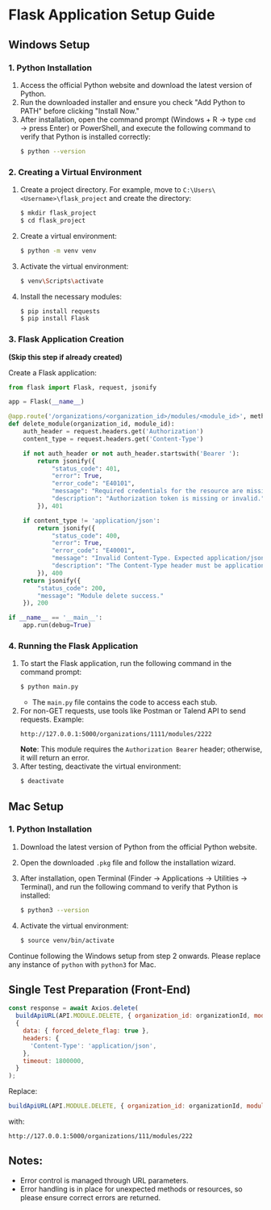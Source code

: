 
# Flask Application Setup Guide

## Windows Setup

### 1. Python Installation
1. Access the official Python website and download the latest version of Python.
2. Run the downloaded installer and ensure you check "Add Python to PATH" before clicking "Install Now."
3. After installation, open the command prompt (Windows + R → type `cmd` → press Enter) or PowerShell, and execute the following command to verify that Python is installed correctly:
   ```bash
   $ python --version
   ```

### 2. Creating a Virtual Environment
1. Create a project directory. For example, move to `C:\Users\<Username>\flask_project` and create the directory:
   ```bash
   $ mkdir flask_project
   $ cd flask_project
   ```
2. Create a virtual environment:
   ```bash
   $ python -m venv venv
   ```
3. Activate the virtual environment:
   ```bash
   $ venv\Scripts\activate
   ```
4. Install the necessary modules:
   ```bash
   $ pip install requests
   $ pip install Flask
   ```

### 3. Flask Application Creation
**(Skip this step if already created)**

Create a Flask application:
```python
from flask import Flask, request, jsonify

app = Flask(__name__)

@app.route('/organizations/<organization_id>/modules/<module_id>', methods=['DELETE'])
def delete_module(organization_id, module_id):
    auth_header = request.headers.get('Authorization')
    content_type = request.headers.get('Content-Type')

    if not auth_header or not auth_header.startswith('Bearer '):
        return jsonify({
            "status_code": 401,
            "error": True,
            "error_code": "E40101",
            "message": "Required credentials for the resource are missing or invalid.",
            "description": "Authorization token is missing or invalid."
        }), 401

    if content_type != 'application/json':
        return jsonify({
            "status_code": 400,
            "error": True,
            "error_code": "E40001",
            "message": "Invalid Content-Type. Expected application/json.",
            "description": "The Content-Type header must be application/json."
        }), 400
    return jsonify({
        "status_code": 200,
        "message": "Module delete success."
    }), 200

if __name__ == '__main__':
    app.run(debug=True)
```

### 4. Running the Flask Application
1. To start the Flask application, run the following command in the command prompt:
   ```bash
   $ python main.py
   ```
   - The `main.py` file contains the code to access each stub.
2. For non-GET requests, use tools like Postman or Talend API to send requests. Example:
   ```
   http://127.0.0.1:5000/organizations/1111/modules/2222
   ```
   **Note**: This module requires the `Authorization Bearer` header; otherwise, it will return an error.
3. After testing, deactivate the virtual environment:
   ```bash
   $ deactivate
   ```

## Mac Setup

### 1. Python Installation
1. Download the latest version of Python from the official Python website.
2. Open the downloaded `.pkg` file and follow the installation wizard.
3. After installation, open Terminal (Finder → Applications → Utilities → Terminal), and run the following command to verify that Python is installed:
   ```bash
   $ python3 --version
   ```

4. Activate the virtual environment:
   ```bash
   $ source venv/bin/activate
   ```

Continue following the Windows setup from step 2 onwards. 
Please replace any instance of `python` with `python3` for Mac.

## Single Test Preparation (Front-End)
```javascript
const response = await Axios.delete(
  buildApiURL(API.MODULE.DELETE, { organization_id: organizationId, module_id: moduleId }),
  {
    data: { forced_delete_flag: true },
    headers: {
      'Content-Type': 'application/json',
    },
    timeout: 1800000,
  }
);
```
Replace:
```javascript
buildApiURL(API.MODULE.DELETE, { organization_id: organizationId, module_id: moduleId })
```
with:
```
http://127.0.0.1:5000/organizations/111/modules/222
```

## Notes:
- Error control is managed through URL parameters.
- Error handling is in place for unexpected methods or resources, so please ensure correct errors are returned.
